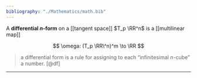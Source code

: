 ```yaml
---
bibliography: "./Mathematics/math.bib"
---
```


A **differential $n$-form** on a [[tangent space]] $T_p \RR^n$ is a [[multilinear map]]

$$
\omega: (T_p \RR\^n)^m \to \RR
$$

> a differential form is a rule for assigning to each “infinitesimal $n$-cube” a number. [@df]



---